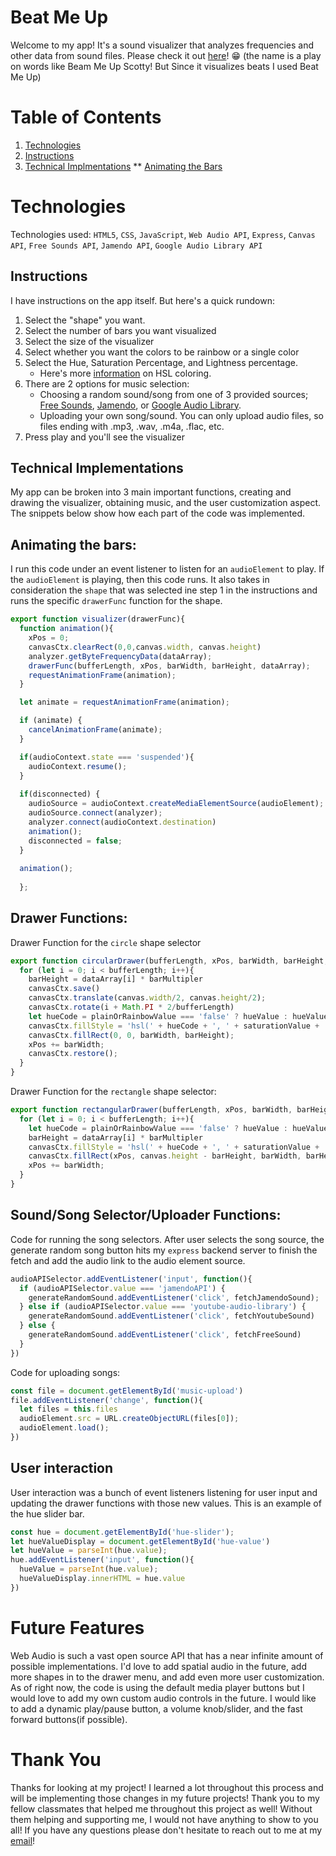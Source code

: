# Beat Me Up

Welcome to my app! It's a sound visualizer that analyzes frequencies and other data from sound files. Please check it out [here](https://joshua-lee-sf.github.io/BeatMeUp/)! 😁 (the name is a play on words like Beam Me Up Scotty! But Since it visualizes beats I used Beat Me Up)

# Table of Contents
1. [Technologies]()
2. [Instructions]()
3. [Technical Implmentations]()
  ** [Animating the Bars]()

# Technologies

Technologies used: `HTML5`, `CSS`, `JavaScript`, `Web Audio API`, `Express`, `Canvas API`, `Free Sounds API`, `Jamendo API`, `Google Audio Library API`

## Instructions

I have instructions on the app itself. But here's a quick rundown:
1. Select the "shape" you want.
2. Select the number of bars you want visualized
3. Select the size of the visualizer
4. Select whether you want the colors to be rainbow or a single color
5. Select the Hue, Saturation Percentage, and Lightness percentage.
   * Here's more [information](https://www.w3schools.com/html/html_colors_hsl.asp) on HSL coloring.
6. There are 2 options for music selection:
   * Choosing a random sound/song from one of 3 provided sources; [Free Sounds](https://freesound.org/), [Jamendo](https://www.jamendo.com/), or [Google Audio Library](https://studio.youtube.com/channel/UCgSo_OPxCbE7OegSt8aukYA/music).
   * Uploading your own song/sound. You can only upload audio files, so files ending with .mp3, .wav, .m4a, .flac, etc.
7. Press play and you'll see the visualizer

## Technical Implementations

My app can be broken into 3 main important functions, creating and drawing the visualizer, obtaining music, and the user customization aspect. The snippets below show how each part of the code was implemented.

## Animating the bars: 
I run this code under an event listener to listen for an `audioElement` to play. If the  `audioElement` is playing, then this code runs. It also takes in consideration the `shape` that was selected ine step 1 in the instructions and runs the specific `drawerFunc` function for the shape.
``` js
export function visualizer(drawerFunc){
  function animation(){
    xPos = 0;
    canvasCtx.clearRect(0,0,canvas.width, canvas.height)
    analyzer.getByteFrequencyData(dataArray);
    drawerFunc(bufferLength, xPos, barWidth, barHeight, dataArray);
    requestAnimationFrame(animation);
  }

  let animate = requestAnimationFrame(animation);

  if (animate) {
    cancelAnimationFrame(animate);
  }

  if(audioContext.state === 'suspended'){
    audioContext.resume();
  }
  
  if(disconnected) {
    audioSource = audioContext.createMediaElementSource(audioElement);
    audioSource.connect(analyzer);
    analyzer.connect(audioContext.destination)
    animation();
    disconnected = false;
  }
  
  animation();
  
  };
```

## Drawer Functions: 
Drawer Function for the `circle` shape selector
```js
export function circularDrawer(bufferLength, xPos, barWidth, barHeight, dataArray){
  for (let i = 0; i < bufferLength; i++){
    barHeight = dataArray[i] * barMultipler
    canvasCtx.save()
    canvasCtx.translate(canvas.width/2, canvas.height/2);
    canvasCtx.rotate(i + Math.PI * 2/bufferLength)
    let hueCode = plainOrRainbowValue === 'false' ? hueValue : hueValue * i * 5;
    canvasCtx.fillStyle = 'hsl(' + hueCode + ', ' + saturationValue + '%, ' + lightnessValue + '%)';
    canvasCtx.fillRect(0, 0, barWidth, barHeight);
    xPos += barWidth;
    canvasCtx.restore();
  }
}
```

Drawer Function for the `rectangle` shape selector:
```js
export function rectangularDrawer(bufferLength, xPos, barWidth, barHeight, dataArray){
  for (let i = 0; i < bufferLength; i++){
    let hueCode = plainOrRainbowValue === 'false' ? hueValue : hueValue * i;
    barHeight = dataArray[i] * barMultipler
    canvasCtx.fillStyle = 'hsl(' + hueCode + ', ' + saturationValue + '%, ' + lightnessValue + '%)';
    canvasCtx.fillRect(xPos, canvas.height - barHeight, barWidth, barHeight);
    xPos += barWidth;
  }
}
```

## Sound/Song Selector/Uploader Functions:
Code for running the song selectors. After user selects the song source, the generate random song button hits my `express` backend server to finish the fetch and add the audio link to the audio element source.
```js
audioAPISelector.addEventListener('input', function(){
  if (audioAPISelector.value === 'jamendoAPI') { 
    generateRandomSound.addEventListener('click', fetchJamendoSound);
  } else if (audioAPISelector.value === 'youtube-audio-library') {
    generateRandomSound.addEventListener('click', fetchYoutubeSound)
  } else {
    generateRandomSound.addEventListener('click', fetchFreeSound)
  }
})
```

Code for uploading songs:
```js
const file = document.getElementById('music-upload')
file.addEventListener('change', function(){
  let files = this.files
  audioElement.src = URL.createObjectURL(files[0]);
  audioElement.load();
})
```

## User interaction

User interaction was a bunch of event listeners listening for user input and updating the drawer functions with those new values. This is an example of the hue slider bar.
```js
const hue = document.getElementById('hue-slider');
let hueValueDisplay = document.getElementById('hue-value')
let hueValue = parseInt(hue.value);
hue.addEventListener('input', function(){
  hueValue = parseInt(hue.value);
  hueValueDisplay.innerHTML = hue.value
})
```

# Future Features

Web Audio is such a vast open source API that has a near infinite amount of possible implementations. I'd love to add spatial audio in the future, add more shapes in to the drawer menu, and add even more user customization. As of right now, the code is using the default media player buttons but I would love to add my own custom audio controls in the future. I would like to add a dynamic play/pause button, a volume knob/slider, and the fast forward buttons(if possible).

# Thank You

Thanks for looking at my project! I learned a lot throughout this process and will be implementing those changes in my future projects! Thank you to my fellow classmates that helped me throughout this project as well! Without them helping and supporting me, I would not have anything to show to you all! If you have any questions please don't hesitate to reach out to me at my [email](mailto:joshua.lee0195@gmail.com)!
